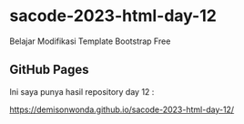 # sacode-2023-html-day-12
Belajar Modifikasi Template Bootstrap Free

## GitHub Pages 
Ini saya punya hasil repository day 12 :

https://demisonwonda.github.io/sacode-2023-html-day-12/

